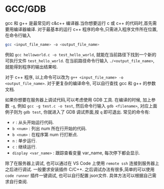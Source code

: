 # GCC/GDB

gcc 和 g++ 是最常见的 c&c++ 编译器.当你想要运行 c 或 c++ 的代码时,首先需要用编译器编译. 对于最基本的运行 c++ 程序的命令,只需进入程序文件所在位置,在命令行输入

```bash
gcc <input_file_name> -o <output_file_name>
```

例如 `gcc helloworld.c -o test_hello_world`, 就能在当前路径下找到一个新的可执行文件 `test_hello_world`. 在当前路径命令行输入 `./<output_file_name>`, 就能得到程序的输出结果啦.

对于 c++ 程序, 以上命令可以改为 `g++ <input_file_name> -o <output_file_name>`. 对于更复杂的编译命令, 可以自行查找 gcc 和 g++ 的参数文档.

如果你想要在服务器上调试代码,可以考虑使用 GDB 工具. 在编译的时候, 加上参数 `-g`, 例如 `gcc -g test.c -o test`, 然后命令行输入 `gdb <filename>`, 对应上面例子则为 `gdb test`, 你就进入了 GDB 调试界面,按 `q` 即可退出. 常见的命令有:

- `r` : 从头开始运行代码.
- `b <num>` : 列出 num 所在行开始的代码.
- `b <num>` : 在程序第 num 行打断点.
- `n` : 单步运行.
- `c` : 继续运行.
- `display <var_name>` : 跟踪查看变量 var_name, 每次停下都会显示.

除了在服务器上调试, 也可以通过在 VS Code 上使用 `remote ssh` 连接到服务器上之后进行调试. 一般要求安装插件 C/C++. 之后调试办法有很多,简单的可以使用 `code runner` 插件一键调试, 也可以自行配置 json文件. 具体方法可以根据自己需求自行查阅.

